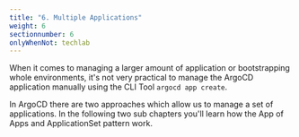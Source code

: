 ```yaml
---
title: "6. Multiple Applications"
weight: 6
sectionnumber: 6
onlyWhenNot: techlab
---
```


When it comes to managing a larger amount of application or bootstrapping whole environments, it's not very practical to manage the ArgoCD application manually using the CLI Tool `argocd app create`.

In ArgoCD there are two approaches which allow us to manage a set of applications. In the following two sub chapters you'll learn how the App of Apps and ApplicationSet pattern work.
